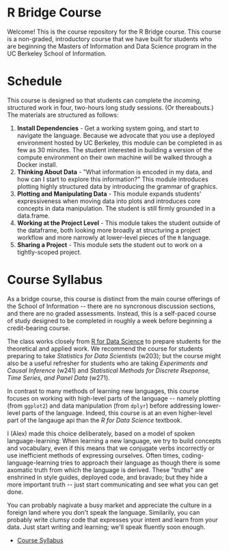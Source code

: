 # R Bridge Course

Welcome! This is the course repository for the R Bridge course. This course is a non-graded, introductory course that we have built for students who are beginning the Masters of Information and Data Science program in the UC Berkeley School of Information. 

# Schedule 

This course is designed so that students can complete the *incoming*, structured work in four, two-hours long study sessions. (Or thereabouts.) The materials are structured as follows: 

1. **Install Dependencies** - Get a working system going, and start to navigate the language. Because we advocate that you use a deployed environment hosted by UC Berkeley, this module can be completed in as few as 30 minutes. The student interested in building a version of the compute environment on their own machine will be walked through a Docker install.
2. **Thinking About Data** - "What information is encoded in my data, and how can I start to explore this information?" This module introduces plotting highly structured data by introducing the grammar of graphics. 
3. **Plotting and Manipulating Data** - This module expands students' expressiveness when moving data into plots and introduces core concepts in data manipulation. The student is still firmly grounded in a data.frame. 
4. **Working at the Project Level** - This module takes the student outside of the dataframe, both looking more broadly at structuring a project workflow and more narrowly at lower-level pieces of the `R` language. 
5. **Sharing a Project** - This module sets the student out to work on a tightly-scoped project. 

# Course Syllabus 



As a bridge course, this course is distinct from the main course offerings of the School of Information -- there are no syncronous discussion sections, and there are no graded assessments. Instead, this is a self-paced course of study designed to be completed in roughly a week before beginning a credit-bearing course. 

The class works closely from [R for Data Science](https://r4ds.had.co.nz "r4ds") to prepare students for the theoretical and applied work. We recommend the course for students preparing to take *Statistics for Data Scientists* (w203); but the course might also be a useful refresher for students who are taking *Experiments and Causal Inference* (w241) and *Statistical Methods for Discrete Rseponse, Time Series, and Panel Data* (w271). 

In contrast to many methods of learning new languages, this course focuses on working with high-level parts of the language -- namely plotting (from `ggplot2`) and data manipulation (from `dplyr`) before addressing lower-level parts of the language. Indeed, this course is at an even higher-level part of the langauge api than the *R for Data Science* textbook. 

I (Alex) made this choice deliberately, based on a model of spoken language-learning: When learning a new language, we try to build concepts and vocabulary, even if this means that we conjugate verbs incorrectly or use inefficient methods of expressing ourselves. Often times, coding-language-learning tries to approach their language as though there is some axomatic truth from which the language is derived. These "truths" are enshrined in style guides, deployed code, and bravado; but they hide a more important truth -- just start communicating and see what you can get done. 

You can probably nagivate a busy market and appreciate the culture in a foreign land where you don't speak the language. Similarily, you can probably write clumsy code that expresses your intent and learn from your data. Just start writing and learning; we'll speak fluently soon enough. 

<!-- # Syllabus and Course Materials  -->

<!-- Detailed information about the course is available on the following pages:  -->

- [Course Syllabus](./syllabus.md "syllabus")
<!-- - [Course Schedule](./schedule.md "schedule")  -->
<!-- - Course Book -->
<!--   - [Print Edition](https://www.amazon.com/Data-Science-Transform-Visualize-Model/dp/1491910399/ref=sr_1_1?dchild=1&keywords=r+for+data+science&qid=1591409650&sr=8-1) -->
<!--   - [Digital Edition](https://r4ds.had.co.nz). -->
